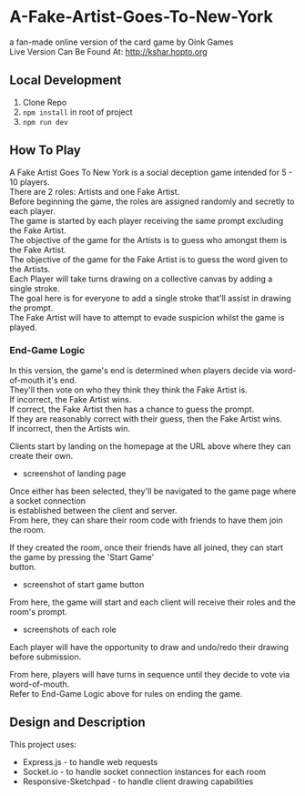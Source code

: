 # A-Fake-Artist-Goes-To-New-York
a fan-made online version of the card game by Oink Games  
Live Version Can Be Found At:
  http://kshar.hopto.org
  
## Local Development
1) Clone Repo
2) `npm install` in root of project
3) `npm run dev`

## How To Play
A Fake Artist Goes To New York is a social deception game intended for 5 - 10 players.  
There are 2 roles: Artists and one Fake Artist.  
Before beginning the game, the roles are assigned randomly and secretly to each player.  
The game is started by each player receiving the same prompt excluding the Fake Artist.  
The objective of the game for the Artists is to guess who amongst them is the Fake Artist.  
The objective of the game for the Fake Artist is to guess the word given to the Artists.  
Each Player will take turns drawing on a collective canvas by adding a single stroke.  
The goal here is for everyone to add a single stroke that'll assist in drawing the prompt.  
The Fake Artist will have to attempt to evade suspicion whilst the game is played.  

### End-Game Logic
In this version, the game's end is determined when players decide via word-of-mouth it's end.  
They'll then vote on who they think they think the Fake Artist is.  
If incorrect, the Fake Artist wins.  
If correct, the Fake Artist then has a chance to guess the prompt.  
If they are reasonably correct with their guess, then the Fake Artist wins.  
If incorrect, then the Artists win.  

Clients start by landing on the homepage at the URL above where they can create their own.  
- screenshot of landing page

Once either has been selected, they'll be navigated to the game page where a socket connection  
is established between the client and server.  
From here, they can share their room code with friends to have them join the room.  

If they created the room, once their friends have all joined, they can start the game by pressing the 'Start Game'  
button.  
- screenshot of start game button

From here, the game will start and each client will receive their roles and the room's prompt.  
- screenshots of each role

Each player will have the opportunity to draw and undo/redo their drawing before submission.  

From here, players will have turns in sequence until they decide to vote via word-of-mouth.  
Refer to End-Game Logic above for rules on ending the game.  

## Design and Description
This project uses:  
- Express.js - to handle web requests  
-  Socket.io - to handle socket connection instances for each room  
-  Responsive-Sketchpad - to handle client drawing capabilities  


